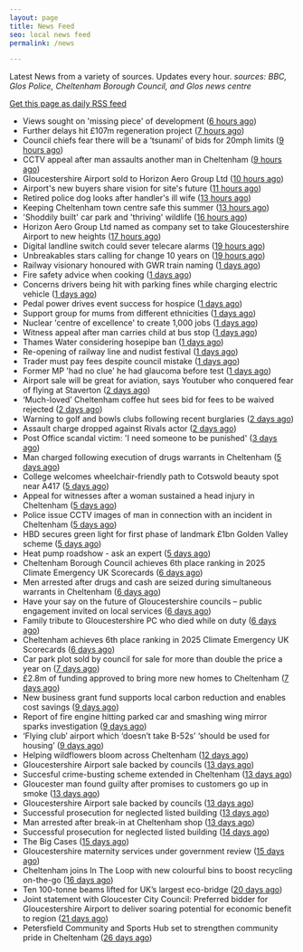 ```yaml
---
layout: page
title: News Feed
seo: local news feed
permalink: /news

---
```


Latest News from a variety of sources. Updates every hour.
_sources: BBC, Glos Police, Cheltenham Borough Council, and Glos news centre_

[Get this page as daily RSS feed](/daily.rss)

<!-- news_marker starts -->
- Views sought on 'missing piece' of development ([6 hours ago](https://www.bbc.com/news/articles/cp3k7xwp95go))
- Further delays hit £107m regeneration project ([7 hours ago](https://www.bbc.com/news/articles/c89eqdz32kwo))
- Council chiefs fear there will be a ‘tsunami’ of bids for 20mph limits ([9 hours ago](https://gloucesternewscentre.co.uk/council-chiefs-fear-there-will-be-a-tsunami-of-bids-for-20mph-limits/))
- CCTV appeal after man assaults another man in Cheltenham ([9 hours ago](https://gloucesternewscentre.co.uk/cctv-appeal-after-man-assaults-another-man-in-cheltenham/))
- Gloucestershire Airport sold to Horizon Aero Group Ltd ([10 hours ago](https://gloucesternewscentre.co.uk/gloucestershire-airport-sold-to-horizon-aero-group-ltd/))
- Airport's new buyers share vision for site's future ([11 hours ago](https://www.bbc.com/news/articles/c4g2v21844yo))
- Retired police dog looks after handler's ill wife ([13 hours ago](https://www.bbc.com/news/articles/c4g2v3x9388o))
- Keeping Cheltenham town centre safe this summer ([13 hours ago](https://www.cheltenham.gov.uk/news/article/3032/keeping_cheltenham_town_centre_safe_this_summer))
- 'Shoddily built' car park and 'thriving' wildlife ([16 hours ago](https://www.bbc.com/news/articles/cvg8rq85vzmo))
- Horizon Aero Group Ltd named as company set to take Gloucestershire Airport to new heights ([17 hours ago](https://www.cheltenham.gov.uk/news/article/3031/horizon_aero_group_ltd_named_as_company_set_to_take_gloucestershire_airport_to_new_heights))
- Digital landline switch could sever telecare alarms ([19 hours ago](https://www.bbc.com/news/articles/cp3lv71vknxo))
- Unbreakables stars calling for change 10 years on ([19 hours ago](https://www.bbc.com/news/articles/cvg68140vnyo))
- Railway visionary honoured with GWR train naming ([1 days ago](https://www.bbc.com/news/articles/c628n9g1023o))
- Fire safety advice when cooking ([1 days ago](https://gloucesternewscentre.co.uk/fire-safety-advice-when-cooking/))
- Concerns drivers being hit with parking fines while charging electric vehicle ([1 days ago](https://gloucesternewscentre.co.uk/concerns-drivers-being-hit-with-parking-fines-while-charging-electric-vehicle/))
- Pedal power drives event success for hospice ([1 days ago](https://gloucesternewscentre.co.uk/pedal-power-drives-event-success-for-hospice/))
- Support group for mums from different ethnicities ([1 days ago](https://www.bbc.com/news/articles/czdv0mel46do))
- Nuclear 'centre of excellence' to create 1,000 jobs ([1 days ago](https://www.bbc.com/news/articles/c62d310pmldo))
- Witness appeal after man carries child at bus stop ([1 days ago](https://www.bbc.com/news/articles/cvg4jlnxl8vo))
- Thames Water considering hosepipe ban ([1 days ago](https://www.bbc.com/news/articles/cren3llr9ndo))
- Re-opening of railway line and nudist festival ([1 days ago](https://www.bbc.com/news/articles/c9qxe335240o))
- Trader must pay fees despite council mistake ([1 days ago](https://www.bbc.com/news/articles/cz7ln9l7q2qo))
- Former MP 'had no clue' he had glaucoma before test ([1 days ago](https://www.bbc.com/news/articles/cz099gpz94xo))
- Airport sale will be great for aviation, says Youtuber who conquered fear of flying at Staverton ([2 days ago](https://gloucesternewscentre.co.uk/airport-sale-will-be-great-for-aviation-says-youtuber-who-conquered-fear-of-flying-at-staverton/))
- ‘Much-loved’ Cheltenham coffee hut sees bid for fees to be waived rejected ([2 days ago](https://gloucesternewscentre.co.uk/much-loved-cheltenham-coffee-hut-sees-bid-for-fees-to-be-waived-rejected/))
- Warning to golf and bowls clubs following recent burglaries ([2 days ago](https://gloucesternewscentre.co.uk/warning-to-golf-and-bowls-clubs-following-recent-burglaries/))
- Assault charge dropped against Rivals actor ([2 days ago](https://www.bbc.com/news/articles/cjwny480zl6o))
- Post Office scandal victim: 'I need someone to be punished' ([3 days ago](https://www.bbc.com/news/articles/cx244zk2jppo))
- Man charged following execution of drugs warrants in Cheltenham ([5 days ago](https://gloucesternewscentre.co.uk/man-charged-following-execution-of-drugs-warrants-in-cheltenham-2/))
- College welcomes wheelchair-friendly path to Cotswold beauty spot near A417 ([5 days ago](https://gloucesternewscentre.co.uk/college-welcomes-wheelchair-friendly-path-to-cotswold-beauty-spot-near-a417/))
- Appeal for witnesses after a woman sustained a head injury in Cheltenham ([5 days ago](https://gloucesternewscentre.co.uk/appeal-for-witnesses-after-a-woman-sustained-a-head-injury-in-cheltenham/))
- Police issue CCTV images of man in connection with an incident in Cheltenham ([5 days ago](https://gloucesternewscentre.co.uk/police-issue-cctv-images-of-man-in-connection-with-an-incident-in-cheltenham/))
- HBD secures green light for first phase of landmark £1bn Golden Valley scheme ([5 days ago](https://www.cheltenham.gov.uk/news/article/3030/hbd_secures_green_light_for_first_phase_of_landmark_1bn_golden_valley_scheme))
- Heat pump roadshow - ask an expert ([5 days ago](https://www.cheltenham.gov.uk/news/article/3029/heat_pump_roadshow_-_ask_an_expert))
- Cheltenham Borough Council achieves 6th place ranking in 2025 Climate Emergency UK Scorecards ([6 days ago](https://gloucesternewscentre.co.uk/cheltenham-borough-council-achieves-6th-place-ranking-in-2025-climate-emergency-uk-scorecards/))
- Men arrested after drugs and cash are seized during simultaneous warrants in Cheltenham ([6 days ago](https://gloucesternewscentre.co.uk/men-arrested-after-drugs-and-cash-are-seized-during-simultaneous-warrants-in-cheltenham/))
- Have your say on the future of Gloucestershire councils – public engagement invited on local services ([6 days ago](https://gloucesternewscentre.co.uk/have-your-say-on-the-future-of-gloucestershire-councils-public-engagement-invited-on-local-services/))
- Family tribute to Gloucestershire PC who died while on duty ([6 days ago](https://gloucesternewscentre.co.uk/family-tribute-to-gloucestershire-pc-who-died-while-on-duty/))
- Cheltenham achieves 6th place ranking in 2025 Climate Emergency UK Scorecards ([6 days ago](https://www.cheltenham.gov.uk/news/article/3028/cheltenham_achieves_6th_place_ranking_in_2025_climate_emergency_uk_scorecards))
- Car park plot sold by council for sale for more than double the price a year on ([7 days ago](https://gloucesternewscentre.co.uk/car-park-plot-sold-by-council-for-sale-for-more-than-double-the-price-a-year-on/))
- £2.8m of funding approved to bring more new homes to Cheltenham ([7 days ago](https://www.cheltenham.gov.uk/news/article/3027/28m_of_funding_approved_to_bring_more_new_homes_to_cheltenham))
- New business grant fund supports local carbon reduction and enables cost savings ([9 days ago](https://www.cheltenham.gov.uk/news/article/3026/new_business_grant_fund_supports_local_carbon_reduction_and_enables_cost_savings))
- Report of fire engine hitting parked car and smashing wing mirror sparks investigation ([9 days ago](https://gloucesternewscentre.co.uk/report-of-fire-engine-hitting-parked-car-and-smashing-wing-mirror-sparks-investigation/))
- ‘Flying club’ airport which ‘doesn’t take B-52s’ ‘should be used for housing’ ([9 days ago](https://gloucesternewscentre.co.uk/flying-club-airport-which-doesnt-take-b-52s-should-be-used-for-housing/))
- Helping wildflowers bloom across Cheltenham ([12 days ago](https://www.cheltenham.gov.uk/news/article/3025/helping_wildflowers_bloom_across_cheltenham))
- Gloucestershire Airport sale backed by councils ([13 days ago](https://gloucesternewscentre.co.uk/gloucestershire-airport-sale-backed-by-councils/))
- Succesful crime-busting scheme extended in Cheltenham ([13 days ago](https://gloucesternewscentre.co.uk/succesful-crime-busting-scheme-extended-in-cheltenham/))
- Gloucester man found guilty after promises to customers go up in smoke ([13 days ago](https://gloucesternewscentre.co.uk/gloucester-man-found-guilty-after-promises-to-customers-go-up-in-smoke/))
- Gloucestershire Airport sale backed by councils ([13 days ago](https://www.cheltenham.gov.uk/news/article/3024/gloucestershire_airport_sale_backed_by_councils))
- Successful prosecution for neglected listed building ([13 days ago](https://gloucesternewscentre.co.uk/successful-prosecution-for-neglected-listed-building/))
- Man arrested after break-in at Cheltenham shop ([13 days ago](https://gloucesternewscentre.co.uk/man-arrested-after-break-in-at-cheltenham-shop/))
- Successful prosecution for neglected listed building ([14 days ago](https://www.cheltenham.gov.uk/news/article/3023/successful_prosecution_for_neglected_listed_building))
- The Big Cases ([15 days ago](https://www.bbc.co.uk/iplayer/episode/m001z7w2))
- Gloucestershire maternity services under government review ([15 days ago](https://www.bbc.co.uk/sounds/play/p0ll39jx))
- Cheltenham joins In The Loop with new colourful bins to boost recycling on-the-go ([16 days ago](https://www.cheltenham.gov.uk/news/article/3022/cheltenham_joins_in_the_loop_with_new_colourful_bins_to_boost_recycling_on-the-go))
- Ten 100-tonne beams lifted for UK’s largest eco-bridge ([20 days ago](https://www.bbc.co.uk/sounds/play/p0lk57bp))
- Joint statement with Gloucester City Council: Preferred bidder for Gloucestershire Airport to deliver soaring potential for economic benefit to region ([21 days ago](https://www.cheltenham.gov.uk/news/article/3021/joint_statement_with_gloucester_city_council_preferred_bidder_for_gloucestershire_airport_to_deliver_soaring_potential_for_economic_benefit_to_region))
- Petersfield Community and Sports Hub set to strengthen community pride in Cheltenham ([26 days ago](https://www.cheltenham.gov.uk/news/article/3020/petersfield_community_and_sports_hub_set_to_strengthen_community_pride_in_cheltenham))

<!-- news_marker ends -->
